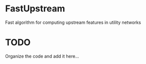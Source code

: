 # FastUpstream
Fast algorithm for computing upstream features in utility networks

# TODO
Organize the code and add it here...
